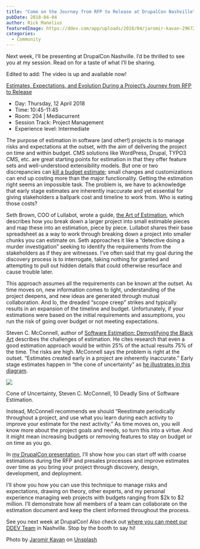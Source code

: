 ```yaml
---
title: "Come on the Journey from RFP to Release at DrupalCon Nashville"
pubDate: 2018-04-04
author: Rick Manelius
featuredImage: https://ddev.com/app/uploads/2018/04/jaromir-kavan-296728-unsplash.jpg
categories:
  - Community
---
```


Next week, I’ll be presenting at DrupalCon Nashville. I’d be thrilled to see you at my session. Read on for a taste of what I’ll be sharing.

Edited to add: The video is up and available now!

[Estimates, Expectations, and Evolution During a Project’s Journey from RFP to Release](https://events.drupal.org/nashville2018/sessions/estimates-expectations-and-evolution-during-projects-journey-rfp-release)

- Day: Thursday, 12 April 2018
- Time: 10:45-11:45
- Room: 204 | Mediacurrent
- Session Track: Project Management
- Experience level: Intermediate

The purpose of estimation in software (and other!) projects is to manage risks and expectations at the outset, with the aim of delivering the project on time and within budget. CMS solutions like WordPress, Drupal, TYPO3 CMS, etc. are great starting points for estimation in that they offer feature sets and well-understood extensibility models. But one or two discrepancies can [kill a budget estimate](https://ddev.com/ddev-local/the-website-rfp-the-impossible-to-estimate-g-i-joe-line-item/); small changes and customizations can end up costing more than the major functionality. Getting the estimation right seems an impossible task. The problem is, we have to acknowledge that early stage estimates are inherently inaccurate and yet essential for giving stakeholders a ballpark cost and timeline to work from. Who is eating those costs?

Seth Brown, COO of Lullabot, wrote a guide, [the Art of Estimation](https://www.lullabot.com/articles/the-art-of-estimation), which describes how you break down a larger project into small estimable pieces and map these into an estimation, piece by piece. Lullabot shares their base spreadsheet as a way to work through breaking down a project into smaller chunks you can estimate on. Seth approaches it like a “detective doing a murder investigation” seeking to identify the requirements from the stakeholders as if they are witnesses. I’ve often said that my goal during the discovery process is to interrogate, taking nothing for granted and attempting to pull out hidden details that could otherwise resurface and cause trouble later.

This approach assumes all the requirements can be known at the outset. As time moves on, new information comes to light, understanding of the project deepens, and new ideas are generated through mutual collaboration. And lo, the dreaded “scope creep” strikes and typically results in an expansion of the timeline and budget. Unfortunately, if your estimations were based on the initial requirements and assumptions, you run the risk of going over budget or not meeting expectations.

Steven C. McConnell, author of [Software Estimation: Demystifying the Black Art](https://www.safaribooksonline.com/library/view/software-estimation-demystifying/0735605351/) describes the challenges of estimation. He cites research that even a good estimation approach would be within 25% of the actual results 75% of the time. The risks are high. McConnell says the problem is right at the outset. “Estimates created early in a project are inherently inaccurate.” Early stage estimates happen in “the cone of uncertainty” as [he illustrates in this diagram](http://www.ewh.ieee.org/r5/central%5Ftexas/austin%5Fcs/presentations/2004.08.26.pdf).

![](https://ddev.com/app/uploads/2018/04/cone-of-uncertainty-Steven-McConnell-1024x586.png)

Cone of Uncertainty, Steven C. McConnell, 10 Deadly Sins of Software Estimation.

Instead, McConnell recommends we should “Reestimate periodically throughout a project, and use what you learn during each activity to improve your estimate for the next activity.” As time moves on, you will know more about the project goals and needs, so turn this into a virtue. And it might mean increasing budgets or removing features to stay on budget or on time as you go.

In [my DrupalCon presentation](https://events.drupal.org/nashville2018/sessions/estimates-expectations-and-evolution-during-projects-journey-rfp-release), I’ll show how you can start off with coarse estimations during the RFP and presales processes and improve estimates over time as you bring your project through discovery, design, development, and deployment.

I’ll show you how you can use this technique to manage risks and expectations, drawing on theory, other experts, and my personal experience managing web projects with budgets ranging from $2k to $2 million. I’ll demonstrate how all members of a team can collaborate on the estimation document and keep the client informed throughout the process.

See you next week at DrupalCon! Also check out [where you can meet our DDEV Team](https://ddev.com/events/come-meet-the-ddev-team-at-drupalcon-nashville/) in Nashville. Stop by the booth to say hi!

Photo by [Jaromír Kavan](https://unsplash.com/photos/vv-oEGlN-4E?utm%5Fsource=unsplash&utm%5Fmedium=referral&utm%5Fcontent=creditCopyText) on [Unsplash](https://unsplash.com/search/photos/journey?utm%5Fsource=unsplash&utm%5Fmedium=referral&utm%5Fcontent=creditCopyText)

